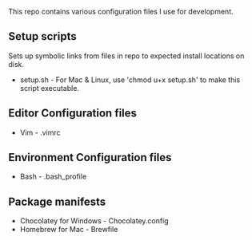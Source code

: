 This repo contains various configuration files I use for development.

## Setup scripts
Sets up symbolic links from files in repo to expected install locations on disk.
* setup.sh - For Mac & Linux, use 'chmod u+x setup.sh' to make this script executable.

## Editor Configuration files
* Vim  - .vimrc

## Environment Configuration files
* Bash - .bash_profile

## Package manifests
* Chocolatey for Windows - Chocolatey.config
* Homebrew for Mac - Brewfile
